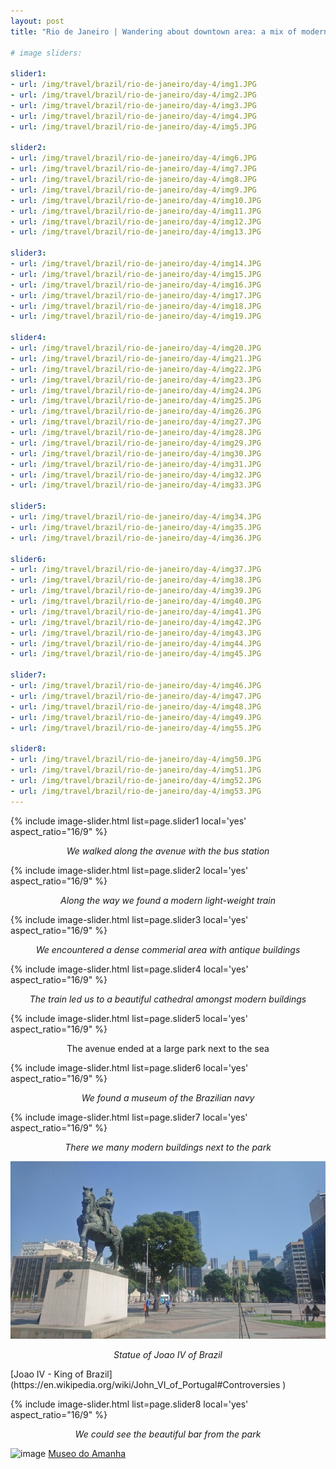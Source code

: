 ```yaml
---
layout: post
title: "Rio de Janeiro | Wandering about downtown area: a mix of modern and historic"

# image sliders:

slider1:
- url: /img/travel/brazil/rio-de-janeiro/day-4/img1.JPG
- url: /img/travel/brazil/rio-de-janeiro/day-4/img2.JPG
- url: /img/travel/brazil/rio-de-janeiro/day-4/img3.JPG
- url: /img/travel/brazil/rio-de-janeiro/day-4/img4.JPG
- url: /img/travel/brazil/rio-de-janeiro/day-4/img5.JPG

slider2:
- url: /img/travel/brazil/rio-de-janeiro/day-4/img6.JPG
- url: /img/travel/brazil/rio-de-janeiro/day-4/img7.JPG
- url: /img/travel/brazil/rio-de-janeiro/day-4/img8.JPG
- url: /img/travel/brazil/rio-de-janeiro/day-4/img9.JPG
- url: /img/travel/brazil/rio-de-janeiro/day-4/img10.JPG
- url: /img/travel/brazil/rio-de-janeiro/day-4/img11.JPG
- url: /img/travel/brazil/rio-de-janeiro/day-4/img12.JPG
- url: /img/travel/brazil/rio-de-janeiro/day-4/img13.JPG

slider3:
- url: /img/travel/brazil/rio-de-janeiro/day-4/img14.JPG
- url: /img/travel/brazil/rio-de-janeiro/day-4/img15.JPG
- url: /img/travel/brazil/rio-de-janeiro/day-4/img16.JPG
- url: /img/travel/brazil/rio-de-janeiro/day-4/img17.JPG
- url: /img/travel/brazil/rio-de-janeiro/day-4/img18.JPG
- url: /img/travel/brazil/rio-de-janeiro/day-4/img19.JPG

slider4:
- url: /img/travel/brazil/rio-de-janeiro/day-4/img20.JPG
- url: /img/travel/brazil/rio-de-janeiro/day-4/img21.JPG
- url: /img/travel/brazil/rio-de-janeiro/day-4/img22.JPG
- url: /img/travel/brazil/rio-de-janeiro/day-4/img23.JPG
- url: /img/travel/brazil/rio-de-janeiro/day-4/img24.JPG
- url: /img/travel/brazil/rio-de-janeiro/day-4/img25.JPG
- url: /img/travel/brazil/rio-de-janeiro/day-4/img26.JPG
- url: /img/travel/brazil/rio-de-janeiro/day-4/img27.JPG
- url: /img/travel/brazil/rio-de-janeiro/day-4/img28.JPG
- url: /img/travel/brazil/rio-de-janeiro/day-4/img29.JPG
- url: /img/travel/brazil/rio-de-janeiro/day-4/img30.JPG
- url: /img/travel/brazil/rio-de-janeiro/day-4/img31.JPG
- url: /img/travel/brazil/rio-de-janeiro/day-4/img32.JPG
- url: /img/travel/brazil/rio-de-janeiro/day-4/img33.JPG

slider5:
- url: /img/travel/brazil/rio-de-janeiro/day-4/img34.JPG
- url: /img/travel/brazil/rio-de-janeiro/day-4/img35.JPG
- url: /img/travel/brazil/rio-de-janeiro/day-4/img36.JPG

slider6:
- url: /img/travel/brazil/rio-de-janeiro/day-4/img37.JPG
- url: /img/travel/brazil/rio-de-janeiro/day-4/img38.JPG
- url: /img/travel/brazil/rio-de-janeiro/day-4/img39.JPG
- url: /img/travel/brazil/rio-de-janeiro/day-4/img40.JPG
- url: /img/travel/brazil/rio-de-janeiro/day-4/img41.JPG
- url: /img/travel/brazil/rio-de-janeiro/day-4/img42.JPG
- url: /img/travel/brazil/rio-de-janeiro/day-4/img43.JPG
- url: /img/travel/brazil/rio-de-janeiro/day-4/img44.JPG
- url: /img/travel/brazil/rio-de-janeiro/day-4/img45.JPG

slider7:
- url: /img/travel/brazil/rio-de-janeiro/day-4/img46.JPG
- url: /img/travel/brazil/rio-de-janeiro/day-4/img47.JPG
- url: /img/travel/brazil/rio-de-janeiro/day-4/img48.JPG
- url: /img/travel/brazil/rio-de-janeiro/day-4/img49.JPG
- url: /img/travel/brazil/rio-de-janeiro/day-4/img55.JPG

slider8:
- url: /img/travel/brazil/rio-de-janeiro/day-4/img50.JPG
- url: /img/travel/brazil/rio-de-janeiro/day-4/img51.JPG
- url: /img/travel/brazil/rio-de-janeiro/day-4/img52.JPG
- url: /img/travel/brazil/rio-de-janeiro/day-4/img53.JPG
---
```


{% include image-slider.html list=page.slider1 local='yes' aspect_ratio="16/9" %}
<p align="center"><i>We walked along the avenue with the bus station</i></p>

{% include image-slider.html list=page.slider2 local='yes' aspect_ratio="16/9" %}
<p align="center"><i>Along the way we found a modern light-weight train</i></p>

{% include image-slider.html list=page.slider3 local='yes' aspect_ratio="16/9" %}
<p align="center"><i>We encountered a dense commerial area with antique buildings</i></p>

{% include image-slider.html list=page.slider4 local='yes' aspect_ratio="16/9" %}
<p align="center"><i>The train led us to a beautiful cathedral amongst modern buildings</i></p>

{% include image-slider.html list=page.slider5 local='yes' aspect_ratio="16/9" %}
<p align="center"><i></i>The avenue ended at a large park next to the sea</p>

{% include image-slider.html list=page.slider6 local='yes' aspect_ratio="16/9" %}
<p align="center"><i>We found a museum of the Brazilian navy</i></p>

{% include image-slider.html list=page.slider7 local='yes' aspect_ratio="16/9" %}
<p align="center"><i>There we many modern buildings next to the park</i></p>

![image](/img/travel/brazil/rio-de-janeiro/day-4/img54.JPG)
<p align="center"><i>Statue of Joao IV of Brazil</i></p>
[Joao IV - King of Brazil](https://en.wikipedia.org/wiki/John_VI_of_Portugal#Controversies
)

{% include image-slider.html list=page.slider8 local='yes' aspect_ratio="16/9" %}
<p align="center"><i>We could see the beautiful bar from the park</i></p>

![image](https://www.viajenaviagem.com/wp-content/uploads/2016/01/museu-do-amanha-36.jpg)
[Museo do Amanha](https://museudoamanha.org.br/en)
